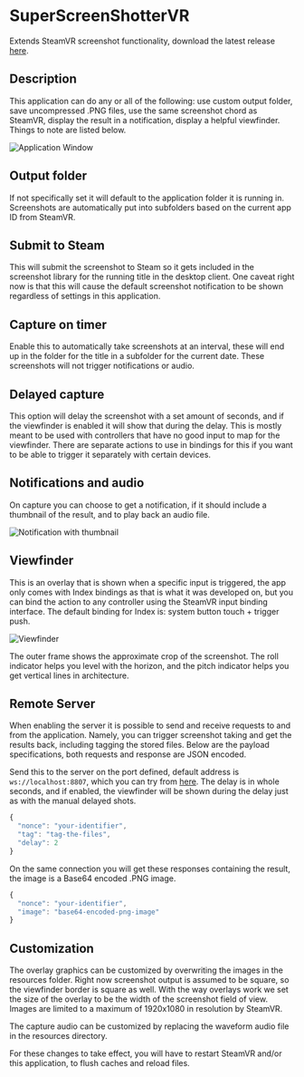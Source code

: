 # SuperScreenShotterVR
Extends SteamVR screenshot functionality, download the latest release [here](https://github.com/BOLL7708/SuperScreenShotterVR/releases).

## Description
This application can do any or all of the following: use custom output folder, save uncompressed .PNG files, use the same screenshot chord as SteamVR, display the result in a notification, display a helpful viewfinder. Things to note are listed below.

![Application Window](https://i.imgur.com/hSPl9JK.png)

## Output folder
If not specifically set it will default to the application folder it is running in. Screenshots are automatically put into subfolders based on the current app ID from SteamVR.

## Submit to Steam
This will submit the screenshot to Steam so it gets included in the screenshot library for the running title in the desktop client. One caveat right now is that this will cause the default screenshot notification to be shown regardless of settings in this application.

## Capture on timer
Enable this to automatically take screenshots at an interval, these will end up in the folder for the title in a subfolder for the current date. These screenshots will not trigger notifications or audio.

## Delayed capture
This option will delay the screenshot with a set amount of seconds, and if the viewfinder is enabled it will show that during the delay. This is mostly meant to be used with controllers that have no good input to map for the viewfinder. There are separate actions to use in bindings for this if you want to be able to trigger it separately with certain devices.

## Notifications and audio
On capture you can choose to get a notification, if it should include a thumbnail of the result, and to play back an audio file.

![Notification with thumbnail](https://i.imgur.com/bzhFmbJ.png)

## Viewfinder
This is an overlay that is shown when a specific input is triggered, the app only comes with Index bindings as that is what it was developed on, but you can bind the action to any controller using the SteamVR input binding interface. The default binding for Index is: system button touch + trigger push.

![Viewfinder](https://i.imgur.com/yLfqear.jpg)

The outer frame shows the approximate crop of the screenshot. The roll indicator helps you  level with the horizon, and the pitch indicator helps you get vertical lines in architecture.

## Remote Server
When enabling the server it is possible to send and receive requests to and from the application. Namely, you can trigger screenshot taking and get the results back, including tagging the stored files. Below are the payload specifications, both requests and response are JSON encoded.

Send this to the server on the port defined, default address is `ws://localhost:8807`, which you can try from [here](https://www.websocket.org/echo.html). The delay is in whole seconds, and if enabled, the viewfinder will be shown during the delay just as with the manual delayed shots.
```js
{
  "nonce": "your-identifier",
  "tag": "tag-the-files",
  "delay": 2
}
```
On the same connection you will get these responses containing the result, the image is a Base64 encoded .PNG image.
```js
{
  "nonce": "your-identifier",
  "image": "base64-encoded-png-image"
}
```

## Customization
The overlay graphics can be customized by overwriting the images in the resources folder. Right now screenshot output is assumed to be square, so the viewfinder border is square as well. With the way overlays work we set the size of the overlay to be the width of the screenshot field of view. Images are limited to a maximum of 1920x1080 in resolution by SteamVR.

The capture audio can be customized by replacing the waveform audio file in the resources directory.

For these changes to take effect, you will have to restart SteamVR and/or this application, to flush caches and reload files.

